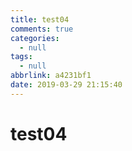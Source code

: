 ```yaml
---
title: test04
comments: true
categories:
  - null
tags:
  - null
abbrlink: a4231bf1
date: 2019-03-29 21:15:40
---
```


# test04
